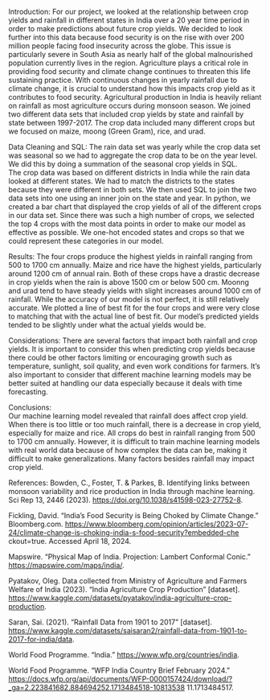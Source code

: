 Introduction:
For our project, we looked at the relationship between crop yields and rainfall in different states in India over a 20 year time period in order to make predictions about future crop yields. We decided to look further into this data because food security is on the rise with over 200 million people facing food insecurity across the globe. This issue is particularly severe in South Asia as nearly half of the global malnourished population currently lives in the region. Agriculture plays a critical role in providing food security and climate change continues to threaten this life sustaining practice. With continuous changes in yearly rainfall due to climate change, it is crucial to understand how this impacts crop yield as it contributes to food security. Agricultural production in India is heavily reliant on rainfall as most agriculture occurs during monsoon season.
We joined two different data sets that included crop yields by state and rainfall by state between 1997-2017. The crop data included many different crops but we focused on maize, moong (Green Gram), rice, and urad. 

Data Cleaning and SQL:
	The rain data set was yearly while the crop data set was seasonal so we had to aggregate the crop data to be on the year level. We did this by doing a summation of the seasonal crop yields in SQL.  
	The crop data  was based on different districts in India while the rain data looked at different states. We had to match the districts to the states because they were different in both sets. We then used SQL to join the two data sets into one using an inner join on the state and year.
	In python,  we created a bar chart that displayed the crop yields of all of the different crops in our data set. Since there was such a high number of crops, we selected the top 4 crops with the most data points in order to make our model as effective as possible. 
We one-hot encoded states and crops so that we could represent these categories in our model. 

Results:
The four crops produce the highest yields in rainfall ranging from 500 to 1700 cm annually. Maize and rice have the highest yields, particularly around 1200 cm of annual rain. Both of these crops have a drastic decrease in crop yields when the rain is above 1500 cm or below 500 cm. Moonng and urad tend to have steady  yields with slight increases around 1000 cm of rainfall. 
While the accuracy of our model is not perfect, it is still relatively accurate. We plotted a line of best fit for the four crops and were very close to matching that with the actual line of best fit. Our model’s predicted yields tended to be slightly under what the actual yields would be.

Considerations: 
	There are several factors that  impact both rainfall and crop yields. It is important to consider this when predicting crop yields because there could be other factors limiting or encouraging growth such as temperature, sunlight, soil quality, and even work conditions for farmers. 
	It’s also important to consider that different machine learning models may be better suited at handling our data especially because it deals with time forecasting. 

Conclusions: 	
	Our machine learning model revealed that rainfall does affect crop yield. When there is too little or too much rainfall, there is a decrease in crop yield, especially  for maize and rice. All crops do best in rainfall ranging from 500 to 1700 cm annually. However, it is difficult to train machine learning models with real world data because of how complex the data can be, making it difficult to make generalizations. Many factors besides rainfall may impact crop yield. 

References:
Bowden, C., Foster, T. & Parkes, B. Identifying links between monsoon variability and rice production in India through 
machine learning. Sci Rep 13, 2446 (2023). https://doi.org/10.1038/s41598-023-27752-8.

Fickling, David. “India’s Food Security is Being Choked by Climate Change.” Bloomberg.com. 
https://www.bloomberg.com/opinion/articles/2023-07-24/climate-change-is-choking-india-s-food-security?embedded-che
ckout=true. Accessed April 18, 2024. 

Mapswire. “Physical Map of India. Projection: Lambert Conformal Conic.” https://mapswire.com/maps/india/.

Pyatakov, Oleg. Data collected from Ministry of Agriculture and Farmers Welfare of India (2023). “India Agriculture Crop Production” 
[dataset]. https://www.kaggle.com/datasets/pyatakov/india-agriculture-crop-production.

Saran, Sai. (2021). “Rainfall Data from 1901 to 2017” [dataset]. 
https://www.kaggle.com/datasets/saisaran2/rainfall-data-from-1901-to-2017-for-india/data.

World Food Programme. “India.” https://www.wfp.org/countries/india.

World Food Programme. “WFP India Country Brief February 2024.” 
https://docs.wfp.org/api/documents/WFP-0000157424/download/?_ga=2.223841682.884694252.1713484518-10813538
11.1713484517.
